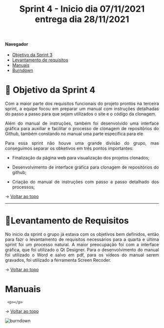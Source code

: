 <div align="center">
  <h1>Sprint 4 - Inicio dia 07/11/2021 entrega dia 28/11/2021</h1>
</div>

<br id="topo">  
  
#### Navegador
* <a href="#objetivo">Objetivo da Sprint 3</a>
* <a href="#requisitos">Levantamento de requisitos</a>
* <a href="#manual">Manuais</a>
* <a href="#burndown">Burndown</a>

<span id="objetivo">

# 📌 Objetivo da Sprint 4
  <p align="justify">
Com a maior parte dos requisitos funcionais do projeto prontos na terceira sprint, a equipe focou em preparar um manual com instruções detalhadas do passo a passo para que sejam utilizados o site e o código da clonagem.
  </p>
  <p align="justify">
    Além do manual de instruções, também foi desenvolvido uma interface gráfica para auxiliar e facilitar o processo de clonagem de repositórios do Github, também constando no manual uma parte específica para ele
  </p>
<div align="justify">
Para essa sprint não houve uma grande divisão do grupo, mas conseguimos separar os obketivos em três pontos importantes:
  
* Finalização da página web para visualização dos projetos clonados;
  
* Desenvolvimento de interface gráfica para clonagem de repositórios do github;
  
* Criação do manual de instruções com passo a passo detalhado dos processos;
  
  
  <div align="justify">
    
  </div>

→ [Voltar ao topo](#topo)
  
  ------------------------------------------------------------------------------
  <span id="requisitos">

# 📝Levantamento de Requisitos 
  <p align="justify">
  No inicio da sprint o grupo já estava com os objetivos bem definidos, então para fazr o levantamento de requisitos necessários para a quarta e última sprint foi um processo natural. A maior preocupação foi com a interface gráfica, que foi utilizado o Qt Designer. Para o desenvolvimento do manual foi utilizado o Word e salvo em pdf, para os vídeos do manual serem gravados, foi utilizado a ferramenta Screen Recoder.
  </p>
    
  → [Voltar ao topo](#topo)
    
   <span id="manual">
     
 # Manuais 
     <p></p>
     
  → [Voltar ao topo](#topo)
    
  ![burndown](https://user-images.githubusercontent.com/80860267/143718802-cec24b4a-54f0-4364-a8e0-e73a6b479dc9.jpg)

